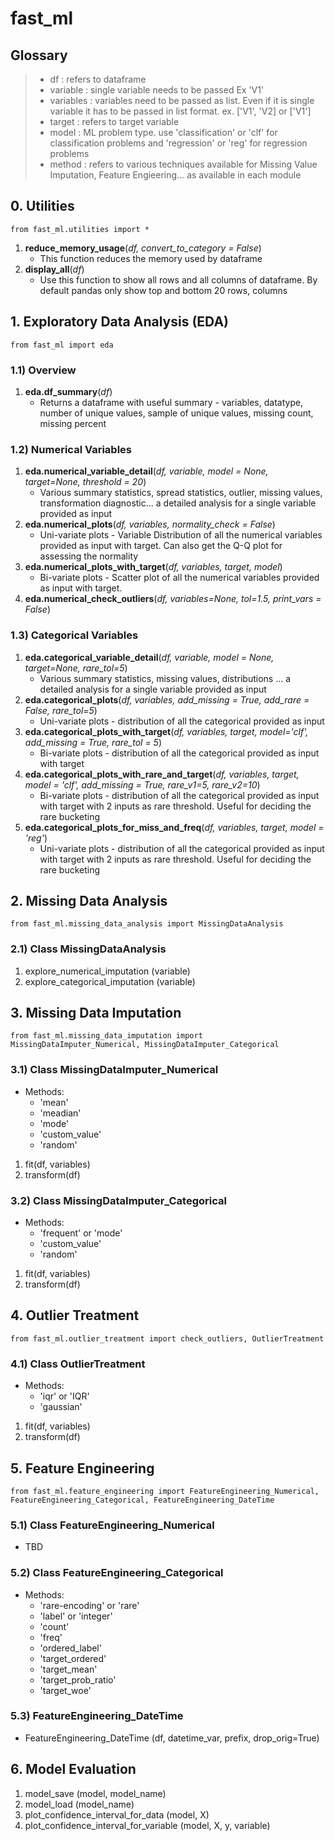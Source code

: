 # fast_ml
## Glossary
> * df : refers to dataframe
> * variable : single variable needs to be passed Ex 'V1'
> * variables : variables need to be passed as list. Even if it is single variable it has to be passed in list format. ex. ['V1', 'V2] or ['V1']
> * target : refers to target variable 
> * model : ML problem type. use 'classification' or 'clf' for classification problems and 'regression' or 'reg' for regression problems
> * method : refers to various techniques available for Missing Value Imputation, Feature Engieering... as available in each module

## 0. Utilities

`from fast_ml.utilities import *`
1. **reduce_memory_usage**(*df, convert_to_category = False*)
    * This function reduces the memory used by dataframe
2. **display_all**(*df*)
    * Use this function to show all rows and all columns of dataframe. By default pandas only show top and bottom 20 rows, columns

## 1. Exploratory Data Analysis (EDA)

`from fast_ml import eda`

### 1.1) Overview
1. **eda.df_summary**(*df*)
    * Returns a dataframe with useful summary - variables, datatype, number of unique values, sample of unique values, missing count, missing percent

### 1.2) Numerical Variables
1. **eda.numerical_variable_detail**(*df, variable, model = None, target=None, threshold = 20*)
    * Various summary statistics, spread statistics, outlier, missing values, transformation diagnostic... a detailed analysis for a single variable provided as input
2. **eda.numerical_plots**(*df, variables, normality_check = False*)
    * Uni-variate plots - Variable Distribution of all the numerical variables provided as input with target. Can also get the Q-Q plot for assessing the normality
3. **eda.numerical_plots_with_target**(*df, variables, target, model*)
    * Bi-variate plots - Scatter plot of all the numerical variables provided as input with target.
4. **eda.numerical_check_outliers**(*df, variables=None, tol=1.5, print_vars = False*)

### 1.3) Categorical Variables
1. **eda.categorical_variable_detail**(*df, variable, model = None, target=None,  rare_tol=5*)
    * Various summary statistics, missing values, distributions ... a detailed analysis for a single variable provided as input
2. **eda.categorical_plots**(*df, variables, add_missing = True, add_rare = False, rare_tol=5*)
    * Uni-variate plots - distribution of all the categorical provided as input
3. **eda.categorical_plots_with_target**(*df, variables, target, model='clf', add_missing = True,  rare_tol = 5*)
    * Bi-variate plots - distribution of all the categorical provided as input with target
4. **eda.categorical_plots_with_rare_and_target**(*df, variables, target, model = 'clf', add_missing = True, rare_v1=5, rare_v2=10*)
    * Bi-variate plots - distribution of all the categorical provided as input with target with 2 inputs as rare threshold. Useful for deciding the rare bucketing
5. **eda.categorical_plots_for_miss_and_freq**(*df, variables, target, model = 'reg'*)
    * Uni-variate plots - distribution of all the categorical provided as input with target with 2 inputs as rare threshold. Useful for deciding the rare bucketing

## 2. Missing Data Analysis

`from fast_ml.missing_data_analysis import MissingDataAnalysis`
### 2.1) Class MissingDataAnalysis 
1. explore_numerical_imputation (variable)
2. explore_categorical_imputation (variable)


## 3. Missing Data Imputation

`from fast_ml.missing_data_imputation import MissingDataImputer_Numerical, MissingDataImputer_Categorical`
### 3.1) Class MissingDataImputer_Numerical 
* Methods:
  - 'mean'
  - 'meadian'
  - 'mode'
  - 'custom_value'
  - 'random'
1. fit(df, variables)
2. transform(df)

### 3.2) Class MissingDataImputer_Categorical
* Methods:
  - 'frequent' or 'mode'
  - 'custom_value'
  - 'random'
1. fit(df, variables)
2. transform(df)

## 4. Outlier Treatment

`from fast_ml.outlier_treatment import check_outliers, OutlierTreatment`
### 4.1) Class OutlierTreatment 
* Methods:
  - 'iqr' or 'IQR'
  - 'gaussian'
1. fit(df, variables)
2. transform(df)
  
## 5. Feature Engineering

`from fast_ml.feature_engineering import FeatureEngineering_Numerical, FeatureEngineering_Categorical, FeatureEngineering_DateTime`
### 5.1) Class FeatureEngineering_Numerical 
* TBD

### 5.2) Class FeatureEngineering_Categorical
* Methods:
  - 'rare-encoding' or 'rare'
  - 'label' or 'integer'
  - 'count'
  - 'freq'
  - 'ordered_label'
  - 'target_ordered'
  - 'target_mean'
  - 'target_prob_ratio'
  - 'target_woe'
 
### 5.3) FeatureEngineering_DateTime
* FeatureEngineering_DateTime (df, datetime_var, prefix, drop_orig=True)


## 6. Model Evaluation
1. model_save (model, model_name)
2. model_load (model_name)
3. plot_confidence_interval_for_data (model, X)
4. plot_confidence_interval_for_variable (model, X, y, variable)
